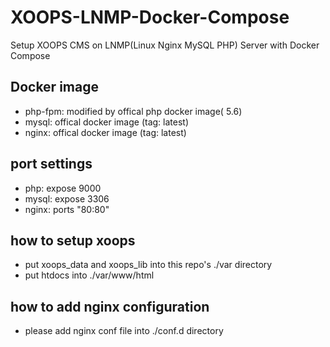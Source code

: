 # XOOPS-LNMP-Docker-Compose
Setup XOOPS CMS on LNMP(Linux Nginx MySQL PHP) Server with Docker Compose
## Docker image
* php-fpm: modified by offical php docker image( 5.6)
* mysql: offical docker image (tag: latest)
* nginx: offical docker image (tag: latest)

## port settings
* php: expose 9000
* mysql: expose 3306
* nginx: ports "80:80"

## how to setup xoops
* put xoops_data and xoops_lib into this repo's ./var directory
* put htdocs into ./var/www/html

## how to add nginx configuration
* please add nginx conf file into ./conf.d directory
